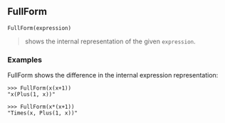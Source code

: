 ## FullForm

```
FullForm(expression) 
``` 

> shows the internal representation of the given `expression`.

### Examples

FullForm shows the difference in the internal expression representation:
```  
>>> FullForm(x(x+1))
"x(Plus(1, x))"

>>> FullForm(x*(x+1))
"Times(x, Plus(1, x))"
```
